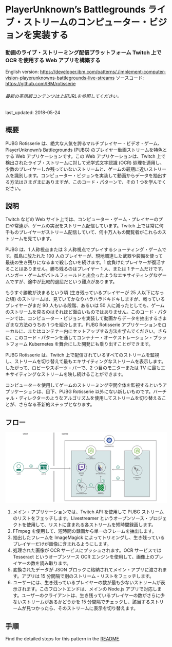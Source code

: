 # PlayerUnknown’s Battlegrounds ライブ・ストリームのコンピューター・ビジョンを実装する

### 動画のライブ・ストリーミング配信プラットフォーム Twitch 上で OCR を使用する Web アプリを構築する

English version: https://developer.ibm.com/patterns/./implement-computer-vision-playerunknowns-battlegrounds-live-streams
  ソースコード: https://github.com/IBM/rotisserie

###### 最新の英語版コンテンツは上記URLを参照してください。
last_updated: 2018-05-24

 ## 概要

PUBG Rotisserie は、絶大な人気を誇るマルチプレイヤー・ビデオ・ゲーム、PlayerUnknown’s Battlegrounds (PUBG) のプレイヤー動画ストリームを特色とする Web アプリケーションです。この Web アプリケーションは、Twitch 上で検出されたライブ・ストリームに対して光学式文字認識 (OCR) 処理を適用し、少数のプレイヤーしか残っていないストリームと、ゲームの最期に近いストリームを識別します。コンピューター・ビジョンを実装して動画からデータを抽出する方法はさまざまにありますが、このコード・パターンで、その 1 つを学んでください。

## 説明

Twitch などの Web サイト上では、コンピューター・ゲーム・プレイヤーのプロや常連が、ゲームの実況をストリーム配信しています。Twitch 上では常に何千ものプレイヤーがストリーム配信していて、何十万人もの閲覧者がこれらのストリームを見ています。

PUBG は、1 人称視点または 3 人称視点でプレイするシューティング・ゲームです。孤島に放たれた 100 人のプレイヤーが、現地調達した武器や装備を使って最後の生き残りになるまで殺し合いを続けます。1 度負けたプレイヤーが復活することはありません。勝ち残るのはプレイヤー 1 人、または 1 チームだけです。ハンガー・ゲームがバトルフィールドと出会ったようなエキサイティングなゲームですが、途中が比較的退屈だという難点があります。

もうすぐ勝敗が決まるという頃 (生き残っているプレイヤーが 25 人以下になった頃) のストリームは、見ていてかなりハラハラドキドキしますが、戦っているプレイヤーがまだ 90 人もいる段階、あるいは 50 人に減ったとしても、ゲームのストリームを見るのはそれほど面白いものではありません。このコード・パターンでは、コンピューター・ビジョンを実装して動画からデータを抽出するさまざまな方法のうちの 1 つを紹介します。PUBG Rotisserie アプリケーションをローカルに、またはコンテナー内にセットアップする方法を学んでください。さらに、このコード・パターンを通してコンテナー・オーケストレーション・プラットフォーム Kubernetes を舞台にした開発にも乗り出すことができます。

PUBG Rotisserie は、Twitch 上で配信されているすべてのストリームを監視し、ストリームを切り替えて最もエキサイティングなストリームを表示します。したがって、ロビーやスポーツ・バーで、2 つ目のモニターまたは TV に最もエキサイティングなストリームを映し続けることができます。

コンピューターを使用してゲームのストリーミング空間全体を監視するというアプリケーションは、目下、PUBG Rotisserie 以外にない新しいものです。バーチャル・ディレクターのようなアルゴリズムを使用してストリームを切り替えることが、さらなる革新的ステップとなります。

## フロー

![フロー](./images/Implement-computer-vision-for-PlayerUnkowns-Battlegrounds-Live-Streams-flow-arch.png)

1. メイン・アプリケーションでは、Twitch API を使用して PUBG ストリームのリストをフェッチします。Livestreamer というオープンソース・プロジェクトを使用して、リストに含まれる各ストリームを短時間録画します。
2. FFmpeg を使用して、短時間の録画から単一のフレームを抽出します。
3. 抽出したフレームを ImageMagick によってトリミングし、生き残っているプレイヤーだけが画像に含まれるようにします。
4. 処理された画像が OCR サービスにプッシュされます。OCR サービスでは Tesseract というオープンソース OCR エンジンを使用して、画像上のプレイヤーの数を読み取ります。
5. 変換されたデータが JSON ブロックに格納されてメイン・アプリに渡されます。アプリは 15 分間隔で別のストリーム・リストをフェッチします。
6. ユーザーには、生き残っているプレイヤーの数が最も少ないストリームが表示されます。このフロントエンドは、メインの Node.js アプリで対応します。ユーザーのクライアントは、生き残っているプレイヤーの数がさらに少ないストリームがあるかどうかを 15 分間隔でチェックし、該当するストリームが見つかったら、そのストリームに表示を切り替えます。

## 手順

Find the detailed steps for this pattern in the [README](https://github.com/IBM/rotisserie).
